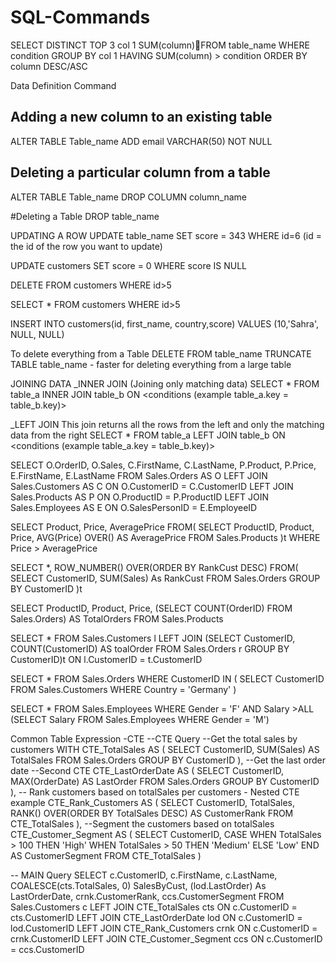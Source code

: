 # SQL-Commands
SELECT DISTINCT TOP 3
col 1
SUM(column)FROM table_name
WHERE condition
GROUP BY col 1
HAVING SUM(column) > condition
ORDER BY column DESC/ASC

Data Definition Command
## Adding a new column to an existing table
ALTER TABLE Table_name
ADD email VARCHAR(50) NOT NULL 

## Deleting a particular column from a table
ALTER TABLE Table_name
DROP COLUMN column_name

#Deleting a Table
DROP table_name

UPDATING A ROW
UPDATE table_name
SET score = 343
WHERE id=6 (id = the id of the row you want to update)


UPDATE customers
SET score = 0
WHERE score IS NULL

DELETE FROM customers
WHERE id>5

SELECT *
FROM customers
WHERE id>5

INSERT INTO customers(id, first_name, country,score)
VALUES (10,'Sahra', NULL, NULL)

To delete everything from a Table
DELETE FROM table_name
TRUNCATE TABLE table_name - faster for deleting everything from a large table

JOINING DATA
_INNER JOIN (Joining only matching data)
SELECT *
FROM table_a
INNER JOIN table_b
ON <conditions (example table_a.key = table_b.key)>

_LEFT JOIN
This join returns all the rows from the left and only the matching data from the right
SELECT *
FROM table_a
LEFT JOIN table_b
ON <conditions (example table_a.key = table_b.key)>


SELECT 
	O.OrderID,
	O.Sales,
	C.FirstName,
	C.LastName,
	P.Product,
	P.Price,
	E.FirstName,
	E.LastName
FROM Sales.Orders AS O
LEFT JOIN Sales.Customers AS C
ON O.CustomerID = C.CustomerID
LEFT JOIN Sales.Products AS P
ON O.ProductID = P.ProductID
LEFT JOIN Sales.Employees AS E
ON O.SalesPersonID = E.EmployeeID


SELECT
	Product,
	Price,
	AveragePrice
FROM(
	SELECT
	ProductID,
	Product,
	Price,
	AVG(Price) OVER() AS AveragePrice
FROM Sales.Products
)t
WHERE Price > AveragePrice

SELECT
	*,
	ROW_NUMBER() OVER(ORDER BY RankCust DESC)
FROM(
	SELECT
	CustomerID,
	SUM(Sales) As RankCust
FROM Sales.Orders
GROUP BY CustomerID
)t


SELECT
	ProductID,
	Product,
	Price,
	(SELECT COUNT(OrderID) FROM Sales.Orders) AS TotalOrders
FROM Sales.Products


SELECT
	*
FROM Sales.Customers l
LEFT JOIN
(SELECT
	CustomerID,
	COUNT(CustomerID) AS toalOrder
FROM Sales.Orders r
GROUP BY CustomerID)t
ON l.CustomerID = t.CustomerID


SELECT
	*
FROM Sales.Orders
WHERE CustomerID IN (
	SELECT
	CustomerID
FROM Sales.Customers
WHERE Country = 'Germany'
)


SELECT
	*
FROM Sales.Employees
WHERE Gender = 'F' AND Salary >ALL (SELECT
	Salary
FROM Sales.Employees
WHERE Gender = 'M')


Common Table Expression -CTE
--CTE Query
--Get the total sales by customers
WITH CTE_TotalSales AS (
	SELECT
	CustomerID,
	SUM(Sales) AS TotalSales
FROM Sales.Orders
GROUP BY CustomerID
),
--Get the last order date
--Second CTE
CTE_LastOrderDate AS (
	SELECT
		CustomerID,
		MAX(OrderDate) AS LastOrder
	FROM Sales.Orders
	GROUP BY CustomerID
),
-- Rank customers based on totalSales per customers - Nested CTE example
CTE_Rank_Customers AS (
	SELECT
		CustomerID,
		TotalSales,
		RANK() OVER(ORDER BY TotalSales DESC) AS CustomerRank
	FROM CTE_TotalSales
),
--Segment the customers based on totalSales
CTE_Customer_Segment AS (
	SELECT
		CustomerID,
		CASE 
			WHEN TotalSales > 100 THEN 'High'
			WHEN TotalSales > 50 THEN 'Medium'
			ELSE 'Low'
		END AS CustomerSegment
	FROM CTE_TotalSales
)

-- MAIN Query
SELECT
	c.CustomerID,
	c.FirstName,
	c.LastName,
	COALESCE(cts.TotalSales, 0) SalesByCust,
	(lod.LastOrder) As LastOrderDate,
	crnk.CustomerRank,
	ccs.CustomerSegment
FROM Sales.Customers c
LEFT JOIN CTE_TotalSales cts
ON c.CustomerID = cts.CustomerID
LEFT JOIN CTE_LastOrderDate lod
ON c.CustomerID = lod.CustomerID
LEFT JOIN CTE_Rank_Customers crnk
ON c.CustomerID = crnk.CustomerID
LEFT JOIN CTE_Customer_Segment ccs
ON c.CustomerID = ccs.CustomerID

